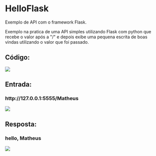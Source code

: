 # HelloFlask
Exemplo de API com o framework Flask.

Exemplo na pratica de uma API simples utilizando Flask com python que recebe o valor após a "/" e depois exibe uma pequena escrita 
de boas vindas utilizando o valor que foi passado.

<h2>Código: </h2>
<img src="https://image.prntscr.com/image/gC9BUbIUTD_JOJhzTjy-1w.png"/>

<h2>Entrada: </h2>
<h3> http://127.0.0.1:5555/Matheus </h3>
<img src="https://image.prntscr.com/image/g1x3eM8hQJ_Z78zR6a4EMA.png"/>

<h2>Resposta: </h2>
<h3> hello, Matheus </h3>
<img src="https://image.prntscr.com/image/gE0Qj5wjRSW_-PXrQWe2mA.png"/>
